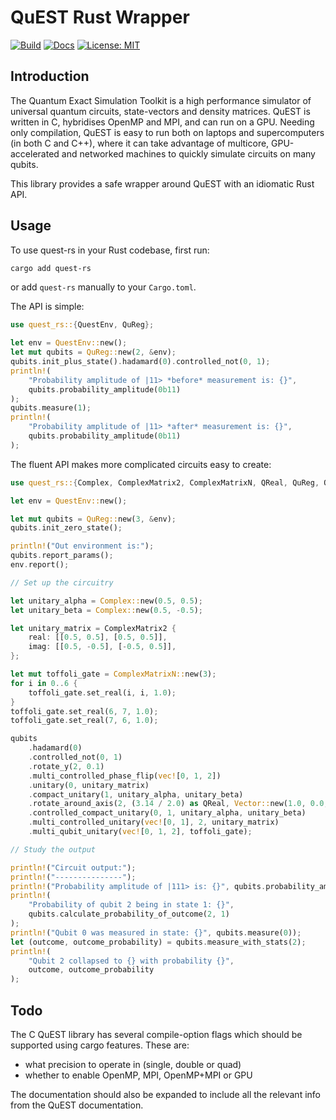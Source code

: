 # QuEST Rust Wrapper

[![Build](https://github.com/drewsilcock/quest-rs/workflows/Build/badge.svg)](https://github.com/drewsilcock/quest-rs/actions?query=workflow%3ABuild)
[![Docs](https://docs.rs/quest-rs/badge.svg)](https://docs.rs/quest-rs)
[![License: MIT](https://img.shields.io/badge/License-MIT-brightgreen.svg)](https://opensource.org/licenses/MIT)

## Introduction

The Quantum Exact Simulation Toolkit is a high performance simulator of
universal quantum circuits, state-vectors and density matrices. QuEST is
written in C, hybridises OpenMP and MPI, and can run on a GPU. Needing only
compilation, QuEST is easy to run both on laptops and supercomputers (in both
C and C++), where it can take advantage of multicore, GPU-accelerated and
networked machines to quickly simulate circuits on many qubits.

This library provides a safe wrapper around QuEST with an idiomatic Rust API.

## Usage

To use quest-rs in your Rust codebase, first run:
```bash
cargo add quest-rs
```
or add `quest-rs` manually to your `Cargo.toml`.

The API is simple:
```rust
use quest_rs::{QuestEnv, QuReg};

let env = QuestEnv::new();
let mut qubits = QuReg::new(2, &env);
qubits.init_plus_state().hadamard(0).controlled_not(0, 1);
println!(
    "Probability amplitude of |11> *before* measurement is: {}",
    qubits.probability_amplitude(0b11)
);
qubits.measure(1);
println!(
    "Probability amplitude of |11> *after* measurement is: {}",
    qubits.probability_amplitude(0b11)
);
```

The fluent API makes more complicated circuits easy to create:
```rust
use quest_rs::{Complex, ComplexMatrix2, ComplexMatrixN, QReal, QuReg, QuestEnv, Vector};

let env = QuestEnv::new();

let mut qubits = QuReg::new(3, &env);
qubits.init_zero_state();

println!("Out environment is:");
qubits.report_params();
env.report();

// Set up the circuitry

let unitary_alpha = Complex::new(0.5, 0.5);
let unitary_beta = Complex::new(0.5, -0.5);

let unitary_matrix = ComplexMatrix2 {
    real: [[0.5, 0.5], [0.5, 0.5]],
    imag: [[0.5, -0.5], [-0.5, 0.5]],
};

let mut toffoli_gate = ComplexMatrixN::new(3);
for i in 0..6 {
    toffoli_gate.set_real(i, i, 1.0);
}
toffoli_gate.set_real(6, 7, 1.0);
toffoli_gate.set_real(7, 6, 1.0);

qubits
    .hadamard(0)
    .controlled_not(0, 1)
    .rotate_y(2, 0.1)
    .multi_controlled_phase_flip(vec![0, 1, 2])
    .unitary(0, unitary_matrix)
    .compact_unitary(1, unitary_alpha, unitary_beta)
    .rotate_around_axis(2, (3.14 / 2.0) as QReal, Vector::new(1.0, 0.0, 0.0))
    .controlled_compact_unitary(0, 1, unitary_alpha, unitary_beta)
    .multi_controlled_unitary(vec![0, 1], 2, unitary_matrix)
    .multi_qubit_unitary(vec![0, 1, 2], toffoli_gate);

// Study the output

println!("Circuit output:");
println!("---------------");
println!("Probability amplitude of |111> is: {}", qubits.probability_amplitude(0b111));
println!(
    "Probability of qubit 2 being in state 1: {}",
    qubits.calculate_probability_of_outcome(2, 1)
);
println!("Qubit 0 was measured in state: {}", qubits.measure(0));
let (outcome, outcome_probability) = qubits.measure_with_stats(2);
println!(
    "Qubit 2 collapsed to {} with probability {}",
    outcome, outcome_probability
);
```

## Todo

The C QuEST library has several compile-option flags which should be
supported using cargo features. These are:
- what precision to operate in (single, double or quad)
- whether to enable OpenMP, MPI, OpenMP+MPI or GPU

The documentation should also be expanded to include all the relevant info
from the QuEST documentation.
